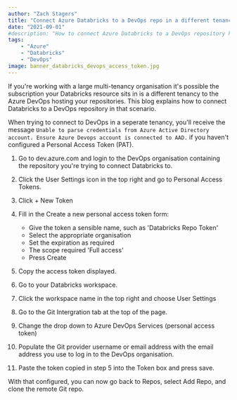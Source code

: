 ```yaml
---
author: "Zach Stagers"
title: "Connect Azure Databricks to a DevOps repo in a different tenancy"
date: "2021-09-01"
#description: "How to connect Azure Databricks to a DevOps repository held within a separate tenancy using a Personal Access Token."
tags: 
    - "Azure"
    - "Databricks"
    - "DevOps"
image: banner_databricks_devops_access_token.jpg
---
```


If you're working with a large multi-tenancy organisation it's possible the subscription your Databricks resource sits in is a different tenancy to the Azure DevOps hosting your repositories. This blog explains how to connect Databricks to a DevOps repository in that scenario.

When trying to connect to DevOps in a seperate tenancy, you'll receive the message `Unable to parse credentials from Azure Active Directory account. Ensure Azure Devops account is connected to AAD.` if you haven't configured a Personal Access Token (PAT).

1. Go to dev.azure.com and login to the DevOps organisation containing the repository you're trying to connect Databricks to.

2. Click the User Settings icon in the top right and go to Personal Access Tokens.

3. Click + New Token

4. Fill in the Create a new personal access token form:
    * Give the token a sensible name, such as 'Databricks Repo Token'
    * Select the appropriate organisation
    * Set the expiration as required
    * The scope required 'Full access'
    * Press Create

5. Copy the access token displayed.

6. Go to your Databricks workspace.

7. Click the workspace name in the top right and choose User Settings

8. Go to the Git Intergration tab at the top of the page.

9. Change the drop down to Azure DevOps Services (personal access token)

10. Populate the Git provider username or email address with the email address you use to log in to the DevOps organisation.

11. Paste the token copied in step 5 into the Token box and press save.

With that configured, you can now go back to Repos, select Add Repo, and clone the remote Git repo. 

